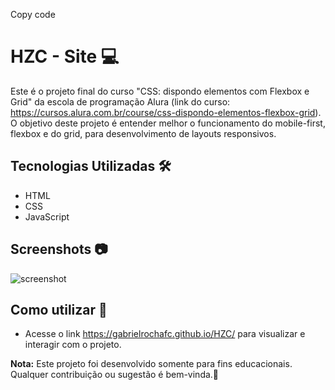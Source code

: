 Copy code
# HZC - Site 💻

Este é o projeto final do curso "CSS: dispondo elementos com Flexbox e Grid" da escola de programação Alura (link do curso: https://cursos.alura.com.br/course/css-dispondo-elementos-flexbox-grid). O objetivo deste projeto é entender melhor o funcionamento do mobile-first, flexbox e do grid, para desenvolvimento de layouts responsivos.

## Tecnologias Utilizadas 🛠
- HTML
- CSS
- JavaScript

## Screenshots 📷
![screenshot](assets/img/gif.gif)

## Como utilizar 🚀
- Acesse o link https://gabrielrochafc.github.io/HZC/ para visualizar e interagir com o projeto.

**Nota:** Este projeto foi desenvolvido somente para fins educacionais. Qualquer contribuição ou sugestão é bem-vinda.🤝
